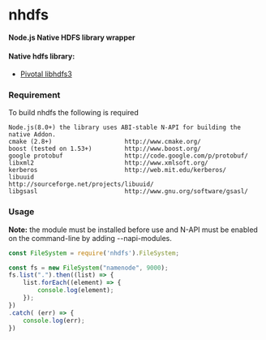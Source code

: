 nhdfs
========================

**Node.js Native HDFS library wrapper**

#### Native hdfs library: 

 - [Pivotal libhdfs3](https://github.com/Pivotal-Data-Attic/pivotalrd-libhdfs3)
 

### Requirement

To build nhdfs the following is required

    Node.js(8.0+) the library uses ABI-stable N-API for building the native Addon.
    cmake (2.8+)                    http://www.cmake.org/
    boost (tested on 1.53+)         http://www.boost.org/
    google protobuf                 http://code.google.com/p/protobuf/
    libxml2                         http://www.xmlsoft.org/
    kerberos                        http://web.mit.edu/kerberos/
    libuuid                         http://sourceforge.net/projects/libuuid/
    libgsasl                        http://www.gnu.org/software/gsasl/

### Usage

**Note:** the module must be installed before use and N-API must be enabled on the 
command-line by adding --napi-modules.

``` js
const FileSystem = require('nhdfs').FileSystem;

const fs = new FileSystem("namenode", 9000);
fs.list(".").then((list) => {
    list.forEach((element) => {
        console.log(element);
    });
})
.catch( (err) => {
    console.log(err);
})
```
